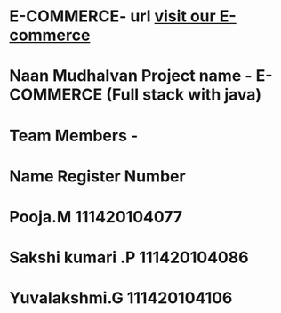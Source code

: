 # E-COMMERCE- url    [visit our E-commerce](https://24x7-shop.netlify.app/)

# Naan Mudhalvan Project name - E-COMMERCE (Full stack with java)
# Team Members -
 #  Name                      Register Number
  # Pooja.M                   111420104077
  # Sakshi kumari .P          111420104086
  # Yuvalakshmi.G             111420104106

